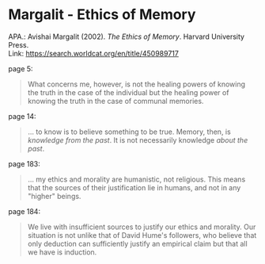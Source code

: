 # Margalit - Ethics of Memory

APA.: Avishai Margalit (2002). _The Ethics of Memory_. Harvard University Press.  
Link: https://search.worldcat.org/en/title/450989717  

page 5:  
> What concerns me, however, is not the healing powers of knowing the truth in the case of the individual but the healing power of knowing the truth in the case of communal memories.  

page 14:  
> ... to know is to believe something to be true. Memory, then, is _knowledge from the past_. It is not necessarily knowledge _about the past_.  

page 183:  
> ... my ethics and morality are humanistic, not religious. This means that the sources of their justification lie in humans, and not in any "higher" beings.  

page 184:  
> We live with insufficient sources to justify our ethics and morality. Our situation is not unlike that of David Hume's followers, who believe that only deduction can sufficiently justify an empirical claim but that all we have is induction.  

